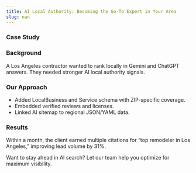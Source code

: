 ```yaml
---
title: AI Local Authority: Becoming the Go-To Expert in Your Area
slug: nan
---
```


### Case Study
### Background
A Los Angeles contractor wanted to rank locally in Gemini and ChatGPT answers. They needed stronger AI local authority signals.

### Our Approach
- Added LocalBusiness and Service schema with ZIP-specific coverage.
- Embedded verified reviews and licenses.
- Linked AI sitemap to regional JSON/YAML data.

### Results
Within a month, the client earned multiple citations for “top remodeler in Los Angeles,” improving lead volume by 31%.

Want to stay ahead in AI search? Let our team help you optimize for maximum visibility.